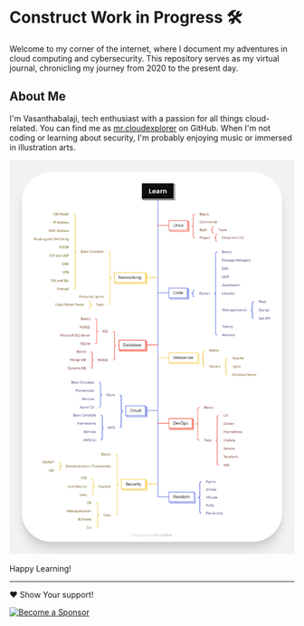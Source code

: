 # Construct Work in Progress 🛠️

Welcome to my corner of the internet, where I document my adventures in cloud computing and cybersecurity. This repository serves as my virtual journal, chronicling my journey from 2020 to the present day.

## About Me
I'm Vasanthabalaji, tech enthusiast with a passion for all things cloud-related. You can find me as [mr.cloudexplorer](https://github.com/Vasanthabalaji01) on GitHub. When I'm not coding or learning about security, I'm probably enjoying music or immersed in illustration arts.

![Learning](docs/img/learn.png)

Happy Learning!

----

❤️ Show Your support! 

[![Become a Sponsor](https://img.shields.io/github/sponsors/Vasanthabalaji01)](https://github.com/Vasanthabalaji01)